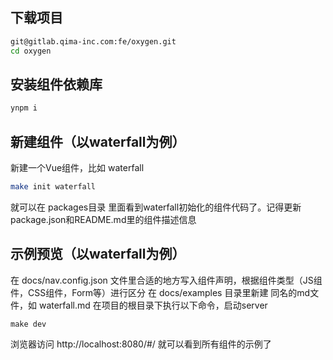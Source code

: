 ## 下载项目
```bash
git@gitlab.qima-inc.com:fe/oxygen.git
cd oxygen
```

## 安装组件依赖库
```bash
ynpm i
```

## 新建组件（以waterfall为例）
新建一个Vue组件，比如  waterfall
```bash
make init waterfall
```
就可以在 packages目录 里面看到waterfall初始化的组件代码了。记得更新package.json和README.md里的组件描述信息

## 示例预览（以waterfall为例）
在 docs/nav.config.json 文件里合适的地方写入组件声明，根据组件类型（JS组件，CSS组件，Form等）进行区分
在 docs/examples 目录里新建 同名的md文件，如 waterfall.md
在项目的根目录下执行以下命令，启动server
```
make dev
```
浏览器访问 http://localhost:8080/#/ 就可以看到所有组件的示例了









